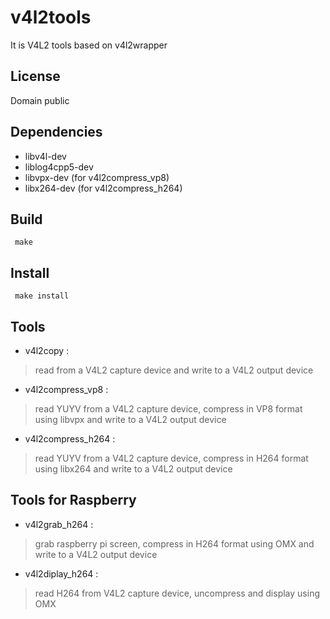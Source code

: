
v4l2tools
====================

It is V4L2 tools based on v4l2wrapper

License
------------
Domain public 

Dependencies
------------
 - libv4l-dev
 - liblog4cpp5-dev
 - libvpx-dev      (for v4l2compress_vp8)
 - libx264-dev     (for v4l2compress_h264)

Build
-----

     make

Install
-------

     make install

 
Tools
-------
 - v4l2copy          : 

>	read from a V4L2 capture device and write to a V4L2 output device

 - v4l2compress_vp8  : 

>	read YUYV from a V4L2 capture device, compress in VP8 format using libvpx and write to a V4L2 output device

 - v4l2compress_h264 : 

>	read YUYV from a V4L2 capture device, compress in H264 format using libx264 and write to a V4L2 output device

Tools for Raspberry
-------------------

 - v4l2grab_h264     : 

>	grab raspberry pi screen, compress in H264 format using OMX and write to a V4L2 output device

 - v4l2diplay_h264     : 

>	read H264 from V4L2 capture device, uncompress and display using OMX
